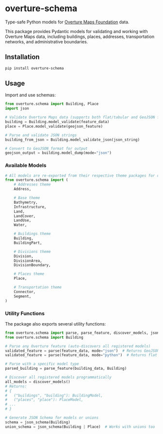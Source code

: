 # overture-schema

Type-safe Python models for [Overture Maps Foundation](https://overturemaps.org/) data.

This package provides Pydantic models for validating and working with Overture Maps data, including buildings, places, addresses, transportation networks, and administrative boundaries.

## Installation

```bash
pip install overture-schema
```

## Usage

Import and use schemas:

```python
from overture.schema import Building, Place
import json

# Validate Overture Maps data (supports both flat/tabular and GeoJSON formats)
building = Building.model_validate(feature_data)
place = Place.model_validate(geojson_feature)

# Parse and validate JSON strings
building_from_json = Building.model_validate_json(json_string)

# Convert to GeoJSON format for output
geojson_output = building.model_dump(mode="json")
```

### Available Models

```python
# All models are re-exported from their respective theme packages for convenience
from overture.schema import (
    # Addresses theme
    Address,

    # Base theme
    Bathymetry,
    Infrastructure,
    Land,
    LandCover,
    LandUse,
    Water,

    # Buildings theme
    Building,
    BuildingPart,

    # Divisions theme
    Division,
    DivisionArea,
    DivisionBoundary,

    # Places theme
    Place,

    # Transportation theme
    Connector,
    Segment,
)
```

### Utility Functions

The package also exports several utility functions:

```python
from overture.schema import parse, parse_feature, discover_models, json_schema
from overture.schema import Building

# Parse any Overture feature (auto-discovers all registered models)
validated_feature = parse(feature_data, mode="json")  # Returns GeoJSON format
validated_feature = parse(feature_data, mode="python")  # Returns flat format

# Parse with a specific model type
parsed_building = parse_feature(building_data, Building)

# Discover all registered models programmatically
all_models = discover_models()
# Returns:
# {
#   ("buildings", "building"): BuildingModel,
#   ("places", "place"): PlaceModel,
# ...
# }

# Generate JSON Schema for models or unions
schema = json_schema(Building)
union_schema = json_schema(Building | Place)  # Works with unions too
```
